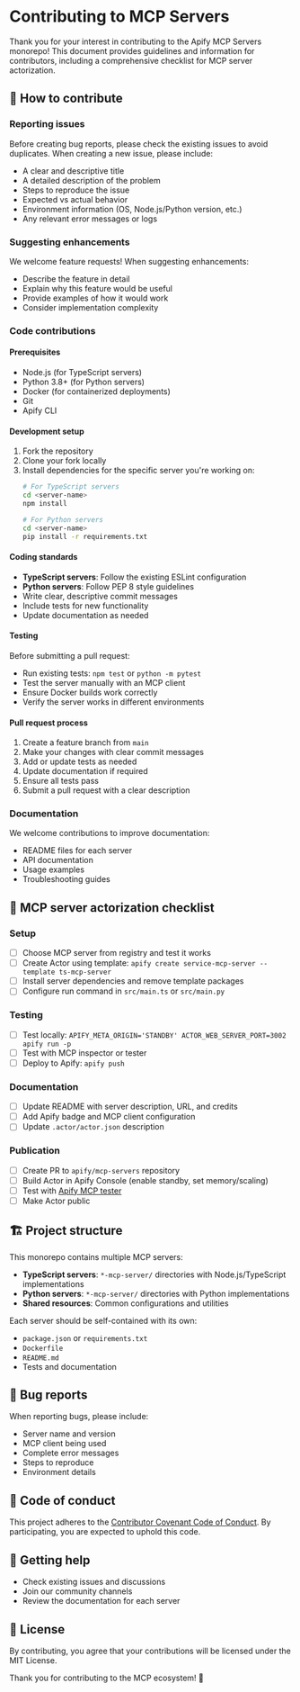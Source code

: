 # Contributing to MCP Servers

Thank you for your interest in contributing to the Apify MCP Servers monorepo! This document provides guidelines and information for contributors, including a comprehensive checklist for MCP server actorization.

## 🤝 How to contribute

### Reporting issues

Before creating bug reports, please check the existing issues to avoid duplicates. When creating a new issue, please include:

- A clear and descriptive title
- A detailed description of the problem
- Steps to reproduce the issue
- Expected vs actual behavior
- Environment information (OS, Node.js/Python version, etc.)
- Any relevant error messages or logs

### Suggesting enhancements

We welcome feature requests! When suggesting enhancements:

- Describe the feature in detail
- Explain why this feature would be useful
- Provide examples of how it would work
- Consider implementation complexity

### Code contributions

#### Prerequisites

- Node.js (for TypeScript servers)
- Python 3.8+ (for Python servers)
- Docker (for containerized deployments)
- Git
- Apify CLI

#### Development setup

1. Fork the repository
2. Clone your fork locally
3. Install dependencies for the specific server you're working on:
   ```bash
   # For TypeScript servers
   cd <server-name>
   npm install
   
   # For Python servers
   cd <server-name>
   pip install -r requirements.txt
   ```

#### Coding standards

- **TypeScript servers**: Follow the existing ESLint configuration
- **Python servers**: Follow PEP 8 style guidelines
- Write clear, descriptive commit messages
- Include tests for new functionality
- Update documentation as needed

#### Testing

Before submitting a pull request:

- Run existing tests: `npm test` or `python -m pytest`
- Test the server manually with an MCP client
- Ensure Docker builds work correctly
- Verify the server works in different environments

#### Pull request process

1. Create a feature branch from `main`
2. Make your changes with clear commit messages
3. Add or update tests as needed
4. Update documentation if required
5. Ensure all tests pass
6. Submit a pull request with a clear description

### Documentation

We welcome contributions to improve documentation:

- README files for each server
- API documentation
- Usage examples
- Troubleshooting guides

## 🚁 MCP server actorization checklist

### Setup
- [ ] Choose MCP server from registry and test it works
- [ ] Create Actor using template: `apify create service-mcp-server --template ts-mcp-server`
- [ ] Install server dependencies and remove template packages
- [ ] Configure run command in `src/main.ts` or `src/main.py`

### Testing
- [ ] Test locally: `APIFY_META_ORIGIN='STANDBY' ACTOR_WEB_SERVER_PORT=3002 apify run -p`
- [ ] Test with MCP inspector or tester
- [ ] Deploy to Apify: `apify push`

### Documentation
- [ ] Update README with server description, URL, and credits
- [ ] Add Apify badge and MCP client configuration
- [ ] Update `.actor/actor.json` description

### Publication
- [ ] Create PR to `apify/mcp-servers` repository
- [ ] Build Actor in Apify Console (enable standby, set memory/scaling)
- [ ] Test with [Apify MCP tester](https://apify.com/jiri.spilka/tester-mcp-client)
- [ ] Make Actor public

## 🏗️ Project structure

This monorepo contains multiple MCP servers:

- **TypeScript servers**: `*-mcp-server/` directories with Node.js/TypeScript implementations
- **Python servers**: `*-mcp-server/` directories with Python implementations
- **Shared resources**: Common configurations and utilities

Each server should be self-contained with its own:
- `package.json` or `requirements.txt`
- `Dockerfile`
- `README.md`
- Tests and documentation

## 🐛 Bug reports

When reporting bugs, please include:

- Server name and version
- MCP client being used
- Complete error messages
- Steps to reproduce
- Environment details

## 📝 Code of conduct

This project adheres to the [Contributor Covenant Code of Conduct](CODE_OF_CONDUCT.md). By participating, you are expected to uphold this code.

## 🚀 Getting help

- Check existing issues and discussions
- Join our community channels
- Review the documentation for each server

## 📄 License

By contributing, you agree that your contributions will be licensed under the MIT License.

Thank you for contributing to the MCP ecosystem! 🎉 
